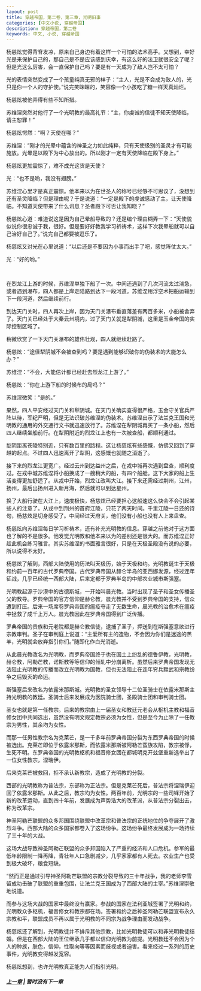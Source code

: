 ```yaml
---
layout: post
title: 穿越帝国，第二卷，第三章，光明旧事
categories: [中文小说, 穿越帝国]
description: 穿越帝国，第二卷
keywords: 中文, 小说, 穿越帝国
---
```


杨慈炫觉得背脊发凉，原来自己身边有着这样一个可怕的法术高手。又想到，幸好光是来保护自己的，那自己是不是应该感到庆幸，有这么好的法卫就很安全了呢？但是光这么厉害，会一直保护自己吗？要是有一天成为了敌人岂不太可怕？

光的表情突然变成了一个孩童纯真无邪的样子：“主人，光是不会成为敌人的，光只是你一个人的守护使。”说完笑眯眯的，笑容像一个小孩吃了糖一样天真灿烂。

杨慈炫被他弄得有些不知所措。

苏维涅突然对他行了一个光明教的最高礼节：“主，你虔诚的信徒不知天使降临，请主恕罪！”

杨慈炫愕然：“啊？天使在哪？”

苏维涅：“刚才的光晕中蕴含的神圣之力如此纯粹，只有天使级别的圣灵才有可能施放。光晕是以殿下为中心放出的。所以刚才一定有天使降临在殿下身上。”

杨慈炫更加震惊了，难不成光这货是天使？

光：“也不是哟，我没有翅膀。”

苏维涅心里才是真正震惊。他本来以为在世圣人的称号已经够不可思议了，没想到还有圣灵降临？但是理由呢？于是说道：“一定是殿下的虔诚感动了主，让天使降临。不知道天使带来了什么讯息？圣者殿下可否让我知晓？”

杨慈炫心道：难道说这是因为自己晕船导致的？还是编个理由糊弄一下：“天使貌似说你很忠诚于我，很好。但是要好好教我学习祈祷术，这样下次我晕船就可以自己治好自己了。”说完自己都要被逗乐了。

杨慈炫又对光在心里说道：“以后还是不要因为小事而出手了吧，感觉阵仗太大。”

光：“好的哟。”

<br>

在烈龙江上游的时候，苏维涅单独下船了一次。中间还遇到了几次河流太过湍急，或者遇到瀑布，四人都是上岸走陆路到达下一段河道。苏维涅用浮空术把船运输到下一段河道，然后继续前行。

到达天门关时，四人再次上岸，因为天门关瀑布垂直落差有两百多米，小船被舍弃了。天门关已经处于大秦云州境内，过了天门关就是犁阴城，这里是玉金帝国的实际控制区域了。

稍微欣赏了一下天门关瀑布的雄伟壮观，四人就继续赶路了。

杨慈炫：“途径犁阴城不会被查到吗？要是遇到能够识破你的伪装术的大能怎么办？”

苏维涅：“不会，大能估计都已经赶去烈龙江上游了。”

杨慈炫：“你在上游下船的时候布的局吗？”

苏维涅微笑：“是的。”

果然，四人平安经过天门关和犁阴城。在天门关确实查得很严格，玉金守关官兵严阵以待，军纪严明，但是无法识破苏维涅的伪装术。苏维涅出示了法兰克王国和光明教的通用的外交通行文书就迅速放行了。苏维涅在犁阴城再买了一条小船，然后四人继续坐船前行。在犁阴附近的烈龙江上也有一次被查船，都顺利通过。

犁阴距离苍陵特别近，只有数百里的路程。这让杨慈炫有些感慨，仿佛又回到了穿越的起点。不过四人迅速离开了犁阴，这感慨也就随之消逝了。

接下来的烈龙江更宽广。经过云州到达益州之后，在戎中城再次遇到盘查，顺利度过。在戎中城苏维涅将小船换成了一艘稍大的船，有四个船舱。这下大家的船上生活变得更加舒适了。从戎中开始，烈龙江改叫大江。接下来还需经过荆州，江州，扬州，最后出扬州进入新月海，然后就可以到达星州。

换了大船行驶在大江上，速度极快，杨慈炫已经要担心这船速这么快会不会引起某些人的注意了。从戎中到荆州的首府江陵，只花了两天时间。千里江陵一日还的诗句，杨慈炫是切身感受了。中间经过天府关，他们没有小船也没有人上来盘查。

杨慈炫向苏维涅每日学习祈祷术，还有补充光明教的信息。穿越之前他对于这方面也了解的不是很多。他发觉光明教和他本来以为的差别还是很大的。而苏维涅正好趁此机会练习雅言。其实苏维涅的书面雅言很好，只是在天极圣殿没有说的必要，所以说得不太好。

杨慈炫了解到，西部大陆使用的历法叫天极历，始于天极和约。光明教诞生于天极和约前一百年的古代罗典帝国。古代罗典帝国从赫仑半岛的亚西娜发源，经过连年征战，几乎已经统一西部大陆，后来定都于罗典半岛的中部农业城市斯强塞。

光明教起源于沙漠中的古德斯城，一开始叫晨光教。当时出现了圣子和圣女传播圣父的教导。罗典帝国的官方信仰是赫仑教，晨光教并不受到罗典帝国的支持，信众遭到打压。后来一场席卷罗典帝国的瘟疫夺走了无数生命，晨光教的治愈术在瘟疫中拯救了成千上万人。晨光教因此在罗典帝国得到广泛传播。

罗典帝国的贵族和元老院都是赫仑教信徒，逮捕了圣子，押送到在斯强塞意欲进行宗教审判。圣子在审判庭上说道：“主爱所有主的造物，不会因为你们是迷途的羔羊，光明就会放弃指引你们。”随即化作白光消逝。

从此晨光教改名为光明教，而罗典帝国终于也在国土上纷乱的德鲁伊教，光明教，赫仑教，阿勒芒教，诺斯教等等信仰的倾轧中分崩离析。虽然后来罗典帝国发现无法阻止光明教的传播而改立光明教为国教，但也无法阻止在连年穷兵黩武和宗教纷争之后毁灭的命运。

斯强塞后来改名为依露米那斯城。光明教的圣女领导十二位圣骑士在依露米那斯主持光明教的教廷。圣骑士后来发展成为医院骑士团，圣殿骑士团和审判骑士团。

圣女也就是第一任教宗。后来的教宗由上一届圣女和教廷元老会从枢机主教和福音修女团中共同选出，虽然没有明文规定教宗必须为女性，但是至今为止除了一任教宗为男性，其余均为女性。

而那一任男性教宗名为克莱芒，是一千多年前罗典帝国分裂为东西罗典帝国的时候被选出。克莱芒即位于依露米那斯，而依露米那斯被阿勒芒蛮族攻陷，教宗被俘，生死不明。东罗典帝国的光明教枢机和福音修女团在都城明克开兹堡重新选举出了一位女性教宗，涅瑞伊。

后来克莱芒被救回，拒不承认新教宗，造成了光明教的分裂。

西部的光明教称为普法宗，东部称为正法宗。但是克莱芒死后，普法宗将涅瑞伊迎回了依露米那斯。从此之后，教宗均为女性。两百年前，光明宗的一些司铎开始了新的改革运动，直到四十年前，发展成为声势浩大的改革派，从普法宗分裂出去，称为改革宗。

神圣阿勒芒联盟的众多邦国围绕联盟中改革宗和普法宗的正统地位的争夺展开了激烈斗争。西部大陆的众多国家都卷入了这场纷争。这场纷争最终发展成为一场持续了三十年的大战。

这场大战导致神圣阿勒芒联盟的众多邦国陷入了严重的经济和人口危机。参军的最低年龄限制一降再降，青壮年人口急剧减少，几乎家家都有人死去。农业生产也受到极大破坏，粮食短缺。

“然而正是通过引导神圣阿勒芒联盟的宗教分裂导致的三十年战争，我的老师李雪留成功击破了联盟的重重包围，让法兰克王国成为了西部大陆的主宰。”苏维涅崇敬地说道。

而参与这场大战的国家中最终没有赢家。参战的国家在法利亚城签署了光明和约，光明教众多枢机，福音修女和教宗都在场。签署和约之后神圣阿勒芒联盟宣布永久宗教和平，联盟成员不再以属于光明教的不同宗为战争理由而发动战争。

杨慈炫还了解到，光明教徒并不排斥其他宗教，比如光明教徒可以和非光明教徒结婚。但是在西部大陆的王位继承几乎都以信仰光明教为前提。光明教廷不会因为个人的种族，肤色，信仰，性取向等等因素而歧视或者迫害。看来经过一系列的历史事件，光明教变得越发宽容。

杨慈炫想到，也许光明教真正能为人们指引光明。

##### [上一章](/2020/03/25/TimeTravellerEmpire-2-2/) | 暂时没有下一章